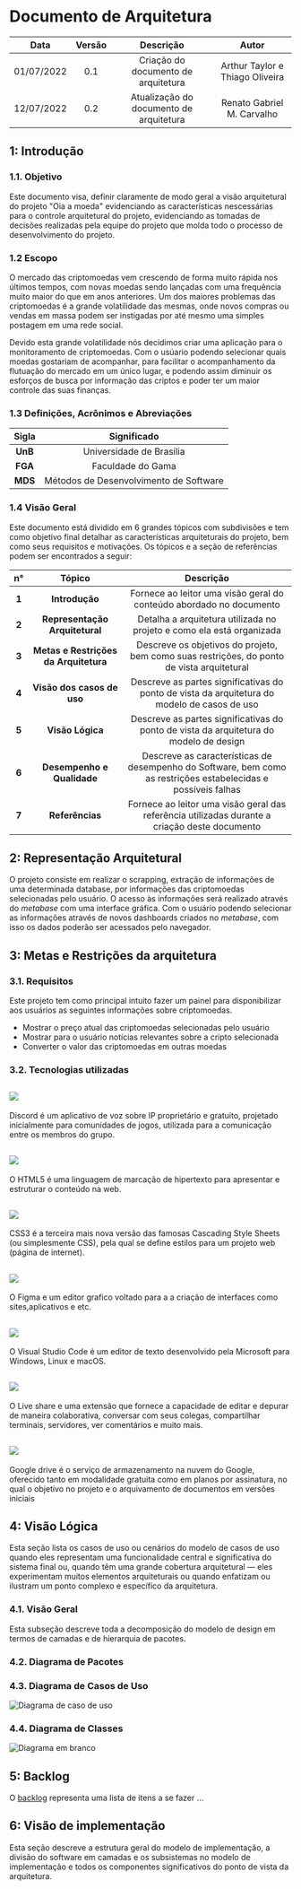 # Documento de Arquitetura

| Data | Versão | Descrição | Autor |
| :-: | :-: | :-: | :-: |
| 01/07/2022 | 0.1 | Criação do documento de arquitetura | Arthur Taylor e Thiago Oliveira |
| 12/07/2022 | 0.2 | Atualização do documento de arquitetura | Renato Gabriel M. Carvalho |

## 1: Introdução

### 1.1. Objetivo

Este documento visa, definir claramente de modo geral a visão arquitetural do projeto "Oia a moeda" evidenciando as características nescessárias para o controle arquitetural do projeto, evidenciando as tomadas de decisões realizadas pela equipe do projeto que molda todo o processo de desenvolvimento do projeto.

### 1.2 Escopo

O mercado das criptomoedas vem crescendo de forma muito rápida nos últimos tempos, com novas moedas sendo lançadas com uma frequência muito maior do que em anos anteriores. Um dos maiores problemas das criptomoedas é a grande volatilidade das mesmas, onde novos compras ou vendas em massa podem ser instigadas por até mesmo uma simples postagem em uma rede social.

Devido esta grande volatilidade nós decidimos criar uma aplicação para o monitoramento de criptomoedas. Com o usúario podendo selecionar quais moedas gostariam de acompanhar, para facilitar o acompanhamento da flutuação do mercado em um único lugar, e podendo assim diminuir os esforços de busca por informação das criptos e poder ter um maior controle das suas finanças. 

### 1.3 Definições, Acrônimos e Abreviações

| Sigla |Significado |
| :-: | :-: |
|**UnB**| Universidade de Brasília
|**FGA**| Faculdade do Gama 
|**MDS**| Métodos de Desenvolvimento de Software

### 1.4 Visão Geral

Este documento está dividido em 6 grandes tópicos com subdivisões e tem como objetivo final detalhar as características arquiteturais do projeto, bem como seus requisitos e motivações. Os tópicos e a seção de referências podem ser encontrados a seguir:

| n° |Tópico |Descrição |
| :-: | :-: | :-: |
|**1**|**Introdução**| Fornece ao leitor uma visão geral do conteúdo abordado no documento
|**2**|**Representação Arquitetural**| Detalha a arquitetura utilizada no projeto e como ela está organizada |
|**3**|**Metas e Restrições da Arquitetura**| Descreve os objetivos do projeto, bem como suas restrições, do ponto de vista arquitetural |
|**4**|**Visão dos casos de uso**| Descreve as partes significativas do ponto de vista da arquitetura do modelo de casos de uso |
|**5**|**Visão Lógica**| Descreve as partes significativas do ponto de vista da arquitetura do modelo de design |
|**6**|**Desempenho e Qualidade**| Descreve as características de desempenho do Software, bem como as restrições estabelecidas e possíveis falhas
|**7**|**Referências**| Fornece ao leitor uma visão geral das referência utilizadas durante a criação deste documento |

## 2: Representação Arquitetural

O projeto consiste em realizar o scrapping, extração de informações de uma determinada database, por informações das criptomoedas selecionadas pelo usuário. O acesso às informações será realizado através do _metabase_ com uma interface gráfica. Com o usuário podendo selecionar as informações através de novos dashboards criados no _metabase_, com isso os dados poderão ser acessados pelo navegador.

## 3: Metas e Restrições da arquitetura

### 3.1. Requisitos
Este projeto tem como principal intuito fazer um painel para disponibilizar aos usuários as seguintes informações sobre criptomoedas.

- Mostrar o preço atual das criptomoedas selecionadas pelo usuário
- Mostrar para o usuário notícias relevantes sobre a cripto selecionada
- Converter o valor das criptomoedas em outras moedas

### 3.2. Tecnologias utilizadas

## <img src="https://img.shields.io/badge/Discord-5865F2?style=for-the-badge&logo=discord&logoColor=white">
Discord é um aplicativo de voz sobre IP proprietário e gratuito, projetado inicialmente para comunidades de jogos, utilizada para a comunicação entre os membros do grupo.

## <img src="https://img.shields.io/badge/HTML5-E34F26?style=for-the-badge&logo=HTML5&logoColor=white">
O HTML5 é uma linguagem de marcação de hipertexto para apresentar e estruturar o conteúdo na web.

## <img src="https://img.shields.io/badge/CSS3-1572B6?style=for-the-badge&logo=CSS3&logoColor=white">
CSS3 é a terceira mais nova versão das famosas Cascading Style Sheets (ou simplesmente CSS), pela qual se define estilos para um projeto web (página de internet).

## <img src="https://img.shields.io/badge/FIGMA-F24E1E?style=for-the-badge&logo=FIGMA&logoColor=white">
O Figma e um editor grafico voltado para a a criação de interfaces como sites,aplicativos e etc.

## <img src="https://img.shields.io/badge/VSCode-007ACC?style=for-the-badge&logo=VISUALSTUDIOCODE&logoColor=white">
O Visual Studio Code é um editor de texto desenvolvido pela Microsoft para Windows, Linux e macOS.

## <img src="https://img.shields.io/badge/LiveShare-007ACC?style=for-the-badge&logo=VISUALSTUDIOCODE&logoColor=white">
O Live share e uma extensão que fornece a capacidade de editar e depurar de maneira colaborativa, conversar com seus colegas, compartilhar terminais, servidores, ver comentários e muito mais.

## <img src="https://img.shields.io/badge/Google%20Drive-4285F4?style=for-the-badge&logo=GOOGLEDRIVE&logoColor=white">
Google drive é o serviço de armazenamento na nuvem do Google, oferecido tanto em modalidade gratuita como em planos por assinatura, no qual o objetivo no projeto e o arquivamento de documentos em versões iniciais

## 4: Visão Lógica 

Esta seção lista os casos de uso ou cenários do modelo de casos de uso quando eles representam uma funcionalidade central e significativa do sistema final ou, quando têm uma grande cobertura arquitetural — eles experimentam muitos elementos arquiteturais ou quando enfatizam ou ilustram um ponto complexo e específico da arquitetura.

### 4.1. Visão Geral

Esta subseção descreve toda a decomposição do modelo de design em termos de camadas e de hierarquia de pacotes.

### 4.2. Diagrama de Pacotes

### 4.3. Diagrama de Casos de Uso

![Diagrama de caso de uso](https://user-images.githubusercontent.com/56097889/178992553-4e5e9714-5aac-4641-a8bf-16d48e60fc47.png)


### 4.4. Diagrama de Classes

![Diagrama em branco](https://user-images.githubusercontent.com/56097889/178992916-0c7cfb73-f7d9-42aa-9798-12ed9a0533d0.png)

## 5: Backlog 

O [backlog](https://github.com/fga-eps-mds/2022-1-OiaAMoeda/blob/main/Docs/product_backlog.md) representa uma lista de itens a se fazer ...

## 6: Visão de implementação

Esta seção descreve a estrutura geral do modelo de implementação, a divisão do software em camadas e os subsistemas no modelo de implementação e todos os componentes significativos do ponto de vista da arquitetura.
